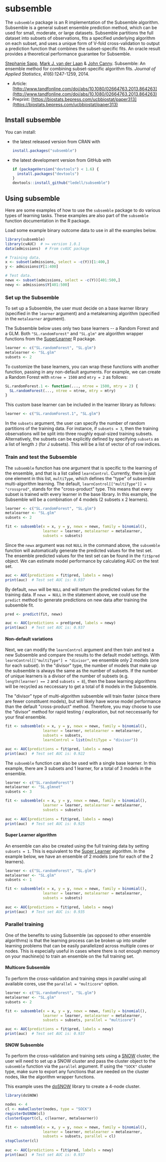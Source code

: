 # subsemble

The `subsemble` package is an R implementation of the Subsemble algorithm. Subsemble is a general subset ensemble prediction method, which can be used for small, moderate, or large datasets. Subsemble partitions the full dataset into subsets of observations, fits a specified underlying algorithm on each subset, and uses a unique form of V-fold cross-validation to output a prediction function that combines the subset-specific fits. An oracle result provides a theoretical performance guarantee for Subsemble.

[Stephanie Sapp](https://www.linkedin.com/in/sappstephanie), [Mark J. van der Laan](http://www.stat.berkeley.edu/~laan/index.html) & [John Canny](https://en.wikipedia.org/wiki/John_Canny). Subsemble: An ensemble method for combining subset-specific algorithm fits. *Journal of Applied Statistics*, 41(6):1247-1259, 2014.

- Article: [http://www.tandfonline.com/doi/abs/10.1080/02664763.2013.864263](http://www.tandfonline.com/doi/abs/10.1080/02664763.2013.864263)
- Preprint: [https://biostats.bepress.com/ucbbiostat/paper313](https://biostats.bepress.com/ucbbiostat/paper313)


## Install subsemble

You can install:

-   the latest released version from CRAN with

    ``` r
    install.packages("subsemble")
    ```

-   the latest development version from GitHub with

    ``` r
    if (packageVersion("devtools") < 1.6) {
      install.packages("devtools")
    }
    devtools::install_github("ledell/subsemble")
    ```

## Using subsemble

Here are some examples of how to use the `subsemble` package to do various types of learning tasks.  These examples are also part of the `subsemble` function documentation in the R package.

Load some example binary outcome data to use in all the examples below.

```r
library(subsemble)
library(cvAUC)  # >= version 1.0.1
data(admissions)  # From cvAUC package

# Training data.
x <- subset(admissions, select = -c(Y))[1:400,]
y <- admissions$Y[1:400]

# Test data.
newx <- subset(admissions, select = -c(Y))[401:500,]
newy <- admissions$Y[401:500]
```

### Set up the Subsemble

To set up a Subsemble, the user must decide on a base learner library (specified in the `learner` argument) and a metalearning algorithm (specified in the `metalearner` argument).  

The Subsemble below uses only two base learners -- a Random Forest and a GLM.  Both `"SL.randomForest"` and `"SL.glm"` are algorithm wrapper functions from the [SuperLearner](https://github.com/ecpolley/SuperLearner) R package.  

```r
learner <- c("SL.randomForest", "SL.glm")
metalearner <- "SL.glm"
subsets <- 2
```

To customize the base learners, you can wrap these functions with another function, passing in any non-default arguments.  For example, we can create a Random Forest with `ntree = 1500` and `mtry = 2` as follows:

```r
SL.randomForest.1 <- function(..., ntree = 1500, mtry = 2) {
  SL.randomForest(..., ntree = ntree, mtry = mtry)	
}
```
This custom base learner can be included in the learner library as follows:
```r
learner <- c("SL.randomForest.1", "SL.glm")
```

In the `subsets` argument, the user can specify the number of random partitions of the training data.  For instance, if `subsets = 3`, then the training observations will be split into three roughly equal-sized training subsets.  Alternatively, the subsets can be explicitly defined by specifying `subsets` as a list of length `J` (for J subsets).  This will be a list of vector of of row indices.


### Train and test the Subsemble

The `subsemble` function has one argument that is specific to the learning of the ensemble, and that is a list called `learnControl`.  Currently, there is just one element in this list, `multiType`, which defines the "type" of subsemble multi-algorithm learning.  The default, `learnControl[["multiType"]] = "crossprod"`, stands for the "cross-product" type.  This means that every subset is trained with every learner in the base library.  In this example, the Subsemble will be a combination of 4 models (2 subsets x 2 learners).

```r
learner <- c("SL.randomForest", "SL.glm")
metalearner <- "SL.glm"
subsets <- 2

fit <- subsemble(x = x, y = y, newx = newx, family = binomial(), 
                 learner = learner, metalearner = metalearner,
                 subsets = subsets)
```

Since the `newx` argument was not `NULL` in the command above, the `subsemble` function will automatically generate the predicted values for the test set.  The ensemble predicted values for the test set can be found in the `fit$pred` object.  We can estimate model performance by calculating AUC on the test set.

```r
auc <- AUC(predictions = fit$pred, labels = newy)
print(auc)  # Test set AUC is: 0.937
```

By default, `newx` will be `NULL` and will return the predicted values for the training data.  If `newx = NULL` in the statement above, we could use the `predict` method to generate predictions on new data after training the subsemble fit.

```r
pred <- predict(fit, newx)

auc <- AUC(predictions = pred$pred, labels = newy)
print(auc)  # Test set AUC is: 0.937
```

#### Non-default variations

Next, we can modify the `learnControl` argument and then train and test a new Subsemble and compare the results to the default model settings.  With `learnControl[["multiType"] = "divisor"`, we ensemble only 2 models (one for each subset).  In the "divisor" type, the number of models that make up the subsemble is always the same as the number of subsets.  If the number of unique learners is a divisor of the number of subsets (e.g. `length(learner) == 2` and `subsets = 8`), then the base learning algorithms will be recycled as neccessary to get a total of 8 models in the Subsemble.

The "divisor" type of multi-algorithm subsemble will train faster (since there are fewer constituent models), but will likely have worse model performance than the default "cross-product" method.  Therefore, you may choose to use the "divisor" method for rapid testing / exploration, but not neccessarily for your final ensemble.  

```r
fit <- subsemble(x = x, y = y, newx = newx, family = binomial(), 
                 learner = learner, metalearner = metalearner,
                 subsets = subsets,
                 learnControl = list(multiType = "divisor"))

auc <- AUC(predictions = fit$pred, labels = newy)
print(auc)  # Test set AUC is: 0.922
```

The `subsemble` function can also be used with a single base learner.  In this example, there are 3 subsets and 1 learner, for a total of 3 models in the ensemble.

```r
learner <- c("SL.randomForest")
metalearner <- "SL.glmnet"
subsets <- 3

fit <- subsemble(x = x, y = y, newx = newx, family = binomial(),
                 learner = learner, metalearner = metalearner,
                 subsets = subsets)
                 
auc <- AUC(predictions = fit$pred, labels = newy)
print(auc)  # Test set AUC is: 0.925
```

#### Super Learner algorithm

An ensemble can also be created using the full training data by setting `subsets = 1`.  This is equivalent to the [Super Learner](http://biostats.bepress.com/ucbbiostat/paper266/) algorithm.  In the example below, we have an ensemble of 2 models (one for each of the 2 learners).

```r
learner <- c("SL.randomForest", "SL.glm")
metalearner <- "SL.glm"
subsets <- 1

fit <- subsemble(x = x, y = y, newx = newx, family = binomial(), 
                 learner = learner, metalearner = metalearner,
                 subsets = subsets)
                 
auc <- AUC(predictions = fit$pred, labels = newy)
print(auc)  # Test set AUC is: 0.935
```

### Parallel training
One of the benefits to using Subsemble (as opposed to other ensemble algorithms) is that the learning process can be broken up into smaller learning problems that can be easily parallelized across multiple cores or nodes.  This is especially useful in cases where there is not enough memory on your machine(s) to train an ensemble on the full training set.  

#### Multicore Subsemble
To perform the cross-validation and training steps in parallel using all available cores, use the `parallel = "multicore"` option.

```r
learner <- c("SL.randomForest", "SL.glm")
metalearner <- "SL.glm"
subsets <- 2

fit <- subsemble(x = x, y = y, newx = newx, family = binomial(),
                 learner = learner, metalearner = metalearner,
                 subsets = subsets, parallel = "multicore")

auc <- AUC(predictions = fit$pred, labels = newy)
print(auc)  # Test set AUC is: 0.937
```

#### SNOW Subsemble 
To perform the cross-validation and training sets using a [SNOW](http://cran.r-project.org/web/packages/snow/index.html) cluster, the user will need to set up a SNOW cluster and pass the cluster object to the `subsemble` function via the `parallel` argument.  If using the `"SOCK"` cluster type, make sure to export any functions that are needed on the cluster nodes, like the algorithm wrapper functions.

This example uses the [doSNOW](http://cran.r-project.org/web/packages/doSNOW/index.html) library to create a 4-node cluster.

```r
library(doSNOW)

nodes <- 4
cl <- makeCluster(nodes, type = "SOCK")
registerDoSNOW(cl)
clusterExport(cl, c(learner, metalearner)) 

fit <- subsemble(x = x, y = y, newx = newx, family = binomial(),
                 learner = learner, metalearner = metalearner,
                 subsets = subsets, parallel = cl)
stopCluster(cl)                 
                 
auc <- AUC(predictions = fit$pred, labels = newy)
print(auc)  # Test set AUC is: 0.937
```

